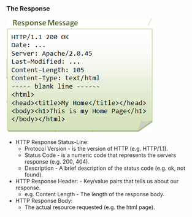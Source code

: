 ### The Response

![response overview](static/responseSnippet.png)

- HTTP Response Status-Line:
    - Protocol Version - is the version of HTTP (e.g. HTTP/1.1).
    - Status Code - is a numeric code that represents the servers response (e.g. 200, 404).
    - Description - A brief description of the status code (e.g. ok, not found).
- HTTP Response Header: - Key/value pairs that tells us about our response.
    - e.g. Content Length - The length of the response body.
- HTTP Response Body:
    - The actual resource requested (e.g. the html page).

